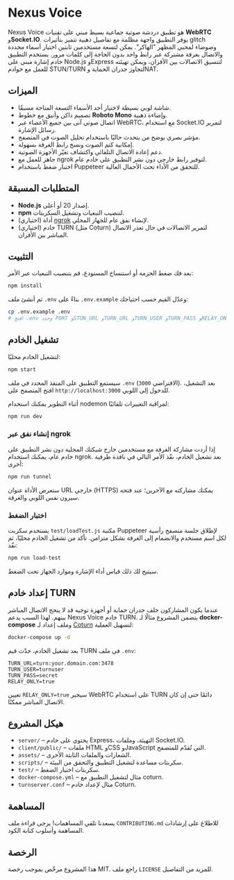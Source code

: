 # Nexus Voice

Nexus Voice هو تطبيق دردشة صوتية جماعية بسيط مبني على تقنيات **WebRTC** و**Socket.IO**. يوفر التطبيق واجهة مظلمة مع تفاصيل ذهبية تتميز بتأثيرات glitch وضوضاء لمحبي المظهر "الهاكر". يمكن لتسعة مستخدمين ثابتين اختيار أسماء محددة والاتصال بغرفة مشتركة عبر رابط واحد بدون الحاجة إلى كلمات مرور. يستخدم التطبيق خادم إشارة مبني على Node.js وExpress لتنسيق الاتصالات بين الأقران، ويمكن تهيئته للعمل مع خوادم STUN/TURN لتجاوز جدران الحماية وNAT.

## الميزات

- شاشة لوبي بسيطة لاختيار أحد الأسماء التسعة المتاحة مسبقًا.
- تصميم داكن وأنيق مع خطوط **Roboto Mono** وإضاءة ذهبية.
- اتصال صوتي آنى بين جميع الأعضاء عبر WebRTC، مع استخدام Socket.IO لتمرير رسائل الإشارة.
- مؤشر بصري يوضح من يتحدث حاليًا باستخدام تحليل الصوت في المتصفح.
- إمكانية كتم الصوت ونسخ رابط الغرفة بسهولة.
- دعم إعادة الاتصال التلقائي واكتشاف تغيّر الأجهزة الصوتية.
- جاهز للعمل مع ngrok لتوفير رابط خارجي دون نشر التطبيق على خادم عام.
- اختبار ضغط باستخدام Puppeteer للتحقق من الأداء تحت الأحمال العالية.

## المتطلبات المسبقة

- **Node.js** إصدار 20 أو أعلى.
- **npm** لتنصيب التبعيات وتشغيل السكربتات.
- (اختياري) أداة [ngrok](https://ngrok.com/) لإنشاء نفق عام للجهاز المحلي.
- (اختياري) خادم TURN (مثل Coturn) لتمرير الاتصالات في حال تعذر الاتصال المباشر بين الأقران.

## التثبيت

بعد فك ضغط الحزمة أو استنساخ المستودع، قم بتنصيب التبعيات عبر الأمر:

```bash
npm install
```

ثم أنشئ ملف `.env` بناءً على `.env.example` وعدّل القيم حسب احتياجك:

```bash
cp .env.example .env
# افتح .env وحدد PORT وSTUN_URL وTURN_URL وTURN_USER وTURN_PASS وRELAY_ONLY عند الحاجة
```

## تشغيل الخادم

لتشغيل الخادم محليًا:

```bash
npm start
```

سيستمع التطبيق على المنفذ المحدد في ملف `.env` (الافتراضي `3000`). بعد التشغيل، افتح المتصفح على `http://localhost:3000` للدخول إلى اللوبي.

أثناء التطوير يمكنك استخدام nodemon لمراقبة التغييرات تلقائيًا:

```bash
npm run dev
```

### إنشاء نفق عبر ngrok

إذا أردت مشاركة الغرفة مع مستخدمين خارج شبكتك المحلية دون نشر التطبيق على خادم عام، يمكنك استخدام ngrok. بعد تشغيل الخادم، نفّذ الأمر التالي في نافذة طرفية أخرى:

```bash
npm run tunnel
```

ستعرض الأداة عنوان URL خارجي (HTTPS) يمكنك مشاركته مع الآخرين؛ عند فتحه سيرون نفس اللوبي والغرفة.

### اختبار الضغط

يستخدم سكربت `test/loadTest.js` مكتبة Puppeteer لإطلاق جلسة متصفح رأسية لكل اسم مستخدم والانضمام إلى الغرفة بشكل متزامن. تأكد من تشغيل الخادم محليًا، ثم نفّذ:

```bash
npm run load-test
```

سيتيح لك ذلك قياس أداء الإشارة وموارد الجهاز تحت الضغط.

## إعداد خادم TURN

عندما يكون المشاركون خلف جدران حماية أو أجهزة توجيه قد لا ينجح الاتصال المباشر بينهم. لهذا السبب يدعم Nexus Voice خادم TURN. يتضمن المشروع مثالًا لـ **docker-compose** وملف إعداد لـ [Coturn](https://github.com/coturn/coturn) لتسهيل العملية:

```bash
docker-compose up -d
```

بعد تشغيل الخادم، حدّث قيم TURN في ملف `.env`:

```
TURN_URL=turn:your.domain.com:3478
TURN_USER=turnuser
TURN_PASS=secret
RELAY_ONLY=true
```

تعيين `RELAY_ONLY=true` سيجبر WebRTC على استخدام TURN دائمًا حتى إن كان الاتصال المباشر ممكنًا.

## هيكل المشروع

- `server/` – يحتوي على خادم Express، التهيئة، وملفات Socket.IO.
- `client/public/` – ملفات HTML وCSS وJavaScript التي تُقدّم للمتصفح.
- `assets/` – الشعارات والملفات الثابتة الأخرى.
- `scripts/` – سكربتات مساعدة لتشغيل التطبيق والتحقق من البيئة.
- `test/` – سكربتات اختبار الضغط.
- `docker-compose.yml` – مثال لتشغيل التطبيق مع coturn.
- `turnserver.conf` – مثال لإعداد خادم Coturn.

## المساهمة

يسعدنا تلقي المساهمات! يرجى قراءة ملف `CONTRIBUTING.md` للاطلاع على إرشادات المساهمة وأسلوب كتابة الكود.

## الرخصة

هذا المشروع مرخّص بموجب رخصة MIT. راجع ملف `LICENSE` للمزيد من التفاصيل.